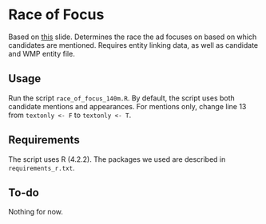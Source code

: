 # Race of Focus
Based on [this](https://docs.google.com/presentation/d/11E9kX1oVYfMooTdD1GAJfwJtdPIQpYB3lJ7i5e83ZEw/edit#slide=id.g12d57307ead_0_0) slide. Determines the race the ad focuses on based on which candidates are mentioned. Requires entity linking data, as well as candidate and WMP entity file.

## Usage
Run the script `race_of_focus_140m.R`. By default, the script uses both candidate mentions and appearances. For mentions only, change line 13 from `textonly <- F` to `textonly <- T`.

## Requirements
The script uses R (4.2.2). The packages we used are described in `requirements_r.txt`.

## To-do
Nothing for now.
